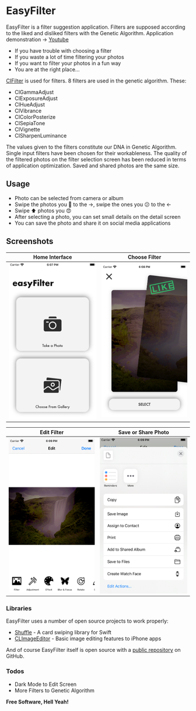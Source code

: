 # EasyFilter
EasyFilter is a filter suggestion application. Filters are supposed according to the liked and disliked filters with the Genetic Algorithm. Application demonstration -> [Youtube]

  - If you have trouble with choosing a filter
  - If you waste a lot of time filtering your photos
  - If you want to filter your photos in a fun way
  - You are at the right place...
  
[CIFilter] is used for filters. 8 filters are used in the genetic algorithm. 
These: 
- CIGammaAdjust
- CIExposureAdjust
- CIHueAdjust
- CIVibrance
- CIColorPosterize
- CISepiaTone
- CIVignette
- CISharpenLuminance

The values given to the filters constitute our DNA in Genetic Algorithm. Single input filters have been chosen for their workableness. The quality of the filtered photos on the filter selection screen has been reduced in terms of application optimization. Saved and shared photos are the same size.
## Usage

  - Photo can be selected from camera or album
  - Swipe the photos you 🥰 to the →, swipe the ones you 😕 to the ←
  - Swipe ⬆ photos you 😍
  - After selecting a photo, you can set small details on the detail screen
  - You can save the photo and share it on social media applications

## Screenshots

Home Interface                  |   Choose Filter
:------------------------------:|:------------------------------:
![Screenshot](homeInterface.png)|  ![Screenshot](chooseFilter.png)

Edit Filter                  |  Save or Share Photo
:---------------------------:|:---------------------------:
![Screenshot](editFilter.png)|  ![Screenshot](saveOrShare.png)

### Libraries

EasyFilter uses a number of open source projects to work properly:

* [Shuffle] - A card swiping library for Swift
* [CLImageEditor] - Basic image editing features to iPhone apps

And of course EasyFilter itself is open source with a [public repository][dill]
 on GitHub.

### Todos
 - Dark Mode to Edit Screen
 - More Filters to Genetic Algorithm

**Free Software, Hell Yeah!**

[//]: # (These are reference links used in the body of this note and get stripped out when the markdown processor does its job. There is no need to format nicely because it shouldn't be seen. Thanks SO - http://stackoverflow.com/questions/4823468/store-comments-in-markdown-syntax)

   [dill]: <https://github.com/chillxcode/BLM4510-EasyFilter>
   [Shuffle]: <https://github.com/mac-gallagher/Shuffle>
   [Youtube]: <https://youtu.be/cdBH_2clFyk>
   [CLImageEditor]: <https://github.com/yackle/CLImageEditor>
   [CIFilter]: <https://developer.apple.com/library/archive/documentation/GraphicsImaging/Conceptual/CoreImaging/ci_intro/ci_intro.html#//apple_ref/doc/uid/TP30001185>
